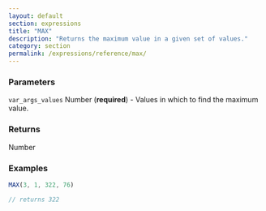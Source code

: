 ```yaml
---
layout: default
section: expressions
title: "MAX"
description: "Returns the maximum value in a given set of values."
category: section
permalink: /expressions/reference/max/
---
```


### Parameters

`var_args_values` Number (__required__) - Values in which to find the maximum value.

### Returns

Number

### Examples

```js
MAX(3, 1, 322, 76)

// returns 322
```